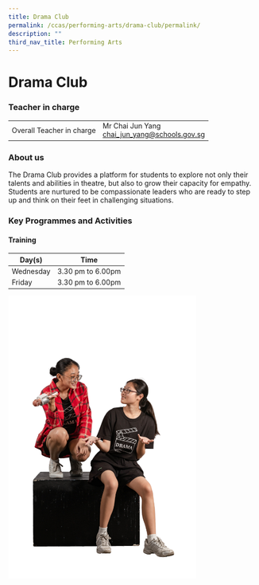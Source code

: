 ```yaml
---
title: Drama Club
permalink: /ccas/performing-arts/drama-club/permalink/
description: ""
third_nav_title: Performing Arts
---
```

Drama Club
==========
### Teacher in charge

|  |  |
|---|---|
| Overall Teacher in charge | Mr Chai Jun Yang<br>chai_jun_yang@schools.gov.sg |

### About us

The Drama Club provides a platform for students to explore not only their talents and abilities in theatre, but also to grow their capacity for empathy. Students are nurtured to be compassionate leaders who are ready to step up and think on their feet in challenging situations.

### Key Programmes and Activities

#### Training

| Day(s) |  Time |
|---|---|
|  Wednesday | 3.30 pm to 6.00pm |
|  Friday |  3.30 pm to 6.00pm |


<img src="/images/dc1.png" style="width:75%">
